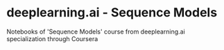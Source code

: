 # deeplearning.ai - Sequence Models
Notebooks of 'Sequence Models' course from deeplearning.ai specialization through Coursera
